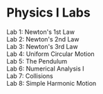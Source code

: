 # Physics I Labs

Lab 1: Newton's 1st Law <br /> 
Lab 2: Newton's 2nd Law <br /> 
Lab 3: Newton's 3rd Law <br /> 
Lab 4: Uniform Circular Motion <br /> 
Lab 5: The Pendulum <br /> 
Lab 6: Numerical Analysis I <br /> 
Lab 7: Collisions <br /> 
Lab 8: Simple Harmonic Motion <br />
